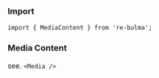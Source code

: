   ### Import
  
  `import { MediaContent } from 're-bulma';`
  
  ### Media Content

  see. `<Media />`
